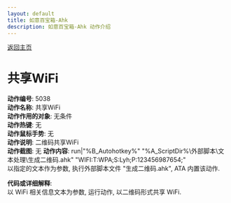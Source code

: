 ```yaml
---
layout: default
title: 如意百宝箱-Ahk
description: 如意百宝箱-Ahk 动作介绍
---
```


[返回主页](../index.md)

# [](#header-2) 共享WiFi

**动作编号**: 5038  
**动作名称**: 共享WiFi  
**动作作用的对象**: 无条件  
**动作热键**: 无  
**动作鼠标手势**: 无  
**动作说明**: 二维码共享WiFi  
**动作截图**: 无 
**动作内容**: run|"%B_Autohotkey%" "%A_ScriptDir%\外部脚本\文本处理\生成二维码.ahk" "WIFI:T:WPA;S:Lyh;P:123456987654;"  
以指定的文本作为参数, 执行外部脚本文件 "生成二维码.ahk", ATA 内置该动作.

**代码或详细解释**:  
以 WiFi 相关信息文本为参数, 运行动作, 以二维码形式共享 WiFi.  